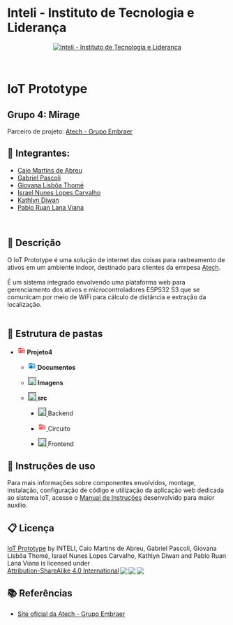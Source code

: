 # Inteli - Instituto de Tecnologia e Liderança

<p align="center">
<a href= "https://www.inteli.edu.br/"><img src="https://www.inteli.edu.br/wp-content/uploads/2021/08/20172028/marca_1-2.png" alt="Inteli - Instituto de Tecnologia e Liderança" border="0"></a>
</p>
<br>

# IoT Prototype 

## Grupo 4: Mirage

Parceiro de projeto: <a href="https://atech.com.br/">Atech - Grupo Embraer</a>

## 🕺 Integrantes:
- <a href="https://www.linkedin.com/in/caio-m1849">Caio Martins de Abreu</a>
- <a href="https://www.linkedin.com/in/gabriel-pascoli-73733b200/">Gabriel Pascoli</a>
- <a href="https://www.linkedin.com/in/giovana-lisboa-thome">Giovana Lisbôa Thomé</a>
- <a href="https://www.linkedin.com/in/israel-carvalho-706133241/">Israel Nunes Lopes Carvalho</a>
- <a href="https://www.linkedin.com/in/kathlyn-diwan-0a0189232/">Kathlyn Diwan</a>
- <a href="https://www.linkedin.com/in/pablo-ruan-lana-viana/">Pablo Ruan Lana Viana</a>
<br>

## 🎯 Descrição

O IoT Prototype é uma solução de internet das coisas para rastreamento de ativos em um ambiente indoor, destinado para clientes da emrpesa [Atech](https://atech.com.br/).
<br><br>
É um sistema integrado envolvendo uma plataforma web para gerenciamento dos ativos e microcontroladores ESPS32 S3 que se comunicam por meio de WiFi para cálculo de distância e extração da localização.
<br><br>

## 📁 Estrutura de pastas

- <img src="https://raw.githubusercontent.com/PKief/vscode-material-icon-theme/54b16c39c720905d7e1630c16376926214efb66c/icons/folder-app-open.svg" height="18px" width="18px"><b> Projeto4</b> <br>

  - <a href=""> <img src="https://raw.githubusercontent.com/PKief/vscode-material-icon-theme/54b16c39c720905d7e1630c16376926214efb66c/icons/folder-docs-open.svg" height="18px" width="18px"> </a> <b>Documentos</b> <br>

  - <a href=""> <img src="https://user-images.githubusercontent.com/99209356/174968635-a4e7428f-1dec-4a79-a653-746679793d88.svg" width="18px" height="18px"></a> <b>Imagens</b><br>

  - <a href=""> <img src="https://user-images.githubusercontent.com/99209356/174962579-d242f1e5-3902-4de1-9236-0aba4d48513c.svg" width="18px" height="18px"> </a> <b>src</b> <br> 

    - <a href=""> <img src="https://user-images.githubusercontent.com/99209356/174970790-bd7000fa-c7a3-4244-b3e2-abb74368220d.svg" width="18px" height="18px"> </a> Backend <br>

    - <a href=""> <img src="https://raw.githubusercontent.com/PKief/vscode-material-icon-theme/54b16c39c720905d7e1630c16376926214efb66c/icons/folder-app-open.svg" width="18px" height="18px"> </a> Circuito <br>

    - <a href=""> <img src="https://user-images.githubusercontent.com/99209356/174972490-d6536781-e076-4850-bb80-0df3527983f6.svg" width="18px" height="18px"> </a> Frontend <br>


## 📗 Instruções de uso 
Para mais informações sobre componentes envolvidos, montage, instalação, configuração de código e utilização da aplicação web dedicada ao sistema IoT, acesse o <a href="https://github.com/2022M4T3-Inteli/Projeto4/blob/main/documentos/Manual%20de%20Instru%C3%A7%C3%B5es.pdf">Manual de Instruções</a> desenvolvido para maior auxílio.

## 📋 Licença

<p xmlns:cc="http://creativecommons.org/ns#" xmlns:dct="http://purl.org/dc/terms/"><a property="dct:title" rel="cc:attributionURL" href="https://github.com/2022M2T3/Projeto4">IoT Prototype</a> by <span property="cc:attributionName">INTELI, Caio Martins de Abreu, Gabriel Pascoli, Giovana Lisbôa Thomé, Israel Nunes Lopes Carvalho, Kathlyn Diwan and Pablo Ruan Lana Viana </span> is licensed under <a href="http://creativecommons.org/licenses/by-sa/4.0/?ref=chooser-v1" target="_blank" rel="license noopener noreferrer" style="display:inline-block;">Attribution-ShareAlike 4.0 International<img style="height:22px!important;margin-left:3px;vertical-align:text-bottom;" src="https://mirrors.creativecommons.org/presskit/icons/cc.svg?ref=chooser-v1"><img style="height:22px!important;margin-left:3px;vertical-align:text-bottom;" src="https://mirrors.creativecommons.org/presskit/icons/by.svg?ref=chooser-v1"><img style="height:22px!important;margin-left:3px;vertical-align:text-bottom;" src="https://mirrors.creativecommons.org/presskit/icons/sa.svg?ref=chooser-v1"></a></p>


## 📚 Referências

  - [Site oficial da Atech - Grupo Embraer](https://atech.com.br/)
